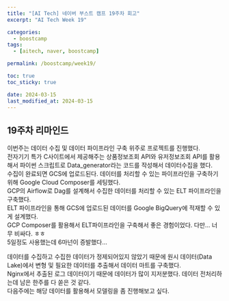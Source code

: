 ```yaml
---
title: "[AI Tech] 네이버 부스트 캠프 19주차 회고"
excerpt: "AI Tech Week 19"

categories:
  - boostcamp
tags:
  - [aitech, naver, boostcamp]

permalink: /boostcamp/week19/

toc: true
toc_sticky: true

date: 2024-03-15
last_modified_at: 2024-03-15
---
```


## 19주차 리마인드

이번주는 데이터 수집 및 데이터 파이프라인 구축 위주로 프로젝트를 진행했다.<br>
전자기기 특가 C사이트에서 제공해주는 상품정보조회 API와 유저정보조회 API를 활용해서 파이썬 스크립트로 Data_generator라는 코드를 작성해서 데이터수집을 했다.<br>
수집이 완료되면 GCS에 업로드된다. 데이터를 처리할 수 있는 파이프라인을 구축하기 위해 Google Cloud Composer를 세팅했다.<br>
GCP의 Airflow로 Dag를 설계해서 수집한 데이터를 처리할 수 있는 ELT 파이프라인을 구축했다.<br>
ELT 파이프라인을 통해 GCS에 업로드된 데이터를 Google BigQuery에 적재할 수 있게 설계했다.<br>
GCP Composer를 활용해서 ELT파이프라인을 구축해서 좋은 경험이었다. 다만... 너무 비싸다. ㅎㅎ<br>
5일정도 사용했는데 6마넌이 증발했다...<br>

데이터를 수집하고 수집한 데이터가 정제되어있지 않았기 때문에 원시 데이터(Data Lake)에서 변형 및 필요한 데이터를 추출해서 데이터 마트를 구축했다.<br>
Nginx에서 추출된 로그 데이터이기 때문에 데이터가 많이 지저분했다. 데이터 전처리하는데 남은 한주를 다 쏟은 것 같다.<br>
다음주에는 해당 데이터를 활용해서 모델링을 좀 진행해보고 싶다.